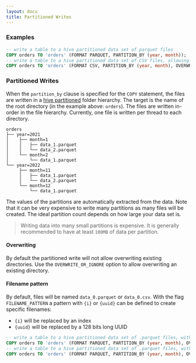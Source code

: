 ```yaml
---
layout: docu
title: Partitioned Writes
---
```


### Examples

```sql
-- write a table to a hive partitioned data set of parquet files
COPY orders TO 'orders' (FORMAT PARQUET, PARTITION_BY (year, month));
-- write a table to a hive partitioned data set of CSV files, allowing overwrites
COPY orders TO 'orders' (FORMAT CSV, PARTITION_BY (year, month), OVERWRITE_OR_IGNORE 1);
```

### Partitioned Writes
When the `partition_by` clause is specified for the `COPY` statement, the files are written in a [hive partitioned](hive_partitioning) folder hierarchy. The target is the name of the root directory (in the example above: `orders`). The files are written in-order in the file hierarchy. Currently, one file is written per thread to each directory.

```console
orders
├── year=2021
│    ├── month=1
│    │   ├── data_1.parquet
│    │   └── data_2.parquet
│    └── month=2
│        └── data_1.parquet
└── year=2022
     ├── month=11
     │   ├── data_1.parquet
     │   └── data_2.parquet
     └── month=12
         └── data_1.parquet
```

The values of the partitions are automatically extracted from the data. Note that it can be very expensive to write many partitions as many files will be created. The ideal partition count depends on how large your data set is.

> Writing data into many small partitions is expensive. It is generally recommended to have at least  `100MB` of data per partition. 


#### Overwriting

By default the partitioned write will not allow overwriting existing directories. Use the `OVERWRITE_OR_IGNORE` option to allow overwriting an existing directory.

#### Filename pattern

By default, files will be named `data_0.parquet` or `data_0.csv`. With the flag `FILENAME_PATTERN` a pattern with `{i}` or `{uuid}` can be defined to create specific filenames:
* `{i}` will be replaced by an index
* `{uuid}` will be replaced by a 128 bits long UUID

```sql
-- write a table to a hive partitioned data set of .parquet files, with an index in the filename
COPY orders TO 'orders' (FORMAT PARQUET, PARTITION_BY (year, month), OVERWRITE_OR_IGNORE, FILENAME_PATTERN "orders_{i}");
-- write a table to a hive partitioned data set of .parquet files, with unique filenames
COPY orders TO 'orders' (FORMAT PARQUET, PARTITION_BY (year, month), OVERWRITE_OR_IGNORE, FILENAME_PATTERN "file_{uuid}");
```
